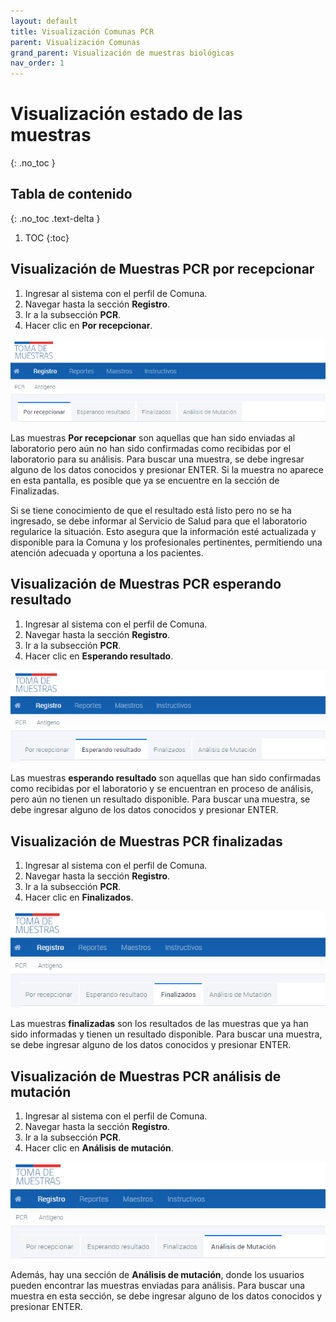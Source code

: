 ```yaml
---
layout: default
title: Visualización Comunas PCR
parent: Visualización Comunas
grand_parent: Visualización de muestras biológicas
nav_order: 1
---
```


# Visualización estado de las muestras
{: .no_toc }

## Tabla de contenido
{: .no_toc .text-delta }
1. TOC
{:toc}

## Visualización de Muestras PCR por recepcionar

1. Ingresar al sistema con el perfil de Comuna.
2. Navegar hasta la sección **Registro**.
3. Ir a la subsección **PCR**.
4. Hacer clic en **Por recepcionar**.

![Por recepcionar](img/20230327111437.png)

Las muestras **Por recepcionar** son aquellas que han sido enviadas al laboratorio pero aún no han sido confirmadas como recibidas por el laboratorio para su análisis. Para buscar una muestra, se debe ingresar alguno de los datos conocidos y presionar ENTER. Si la muestra no aparece en esta pantalla, es posible que ya se encuentre en la sección de Finalizadas.

Si se tiene conocimiento de que el resultado está listo pero no se ha ingresado, se debe informar al Servicio de Salud para que el laboratorio regularice la situación. Esto asegura que la información esté actualizada y disponible para la Comuna y los profesionales pertinentes, permitiendo una atención adecuada y oportuna a los pacientes.

## Visualización de Muestras PCR esperando resultado

1. Ingresar al sistema con el perfil de Comuna.
2. Navegar hasta la sección **Registro**.
3. Ir a la subsección **PCR**.
4. Hacer clic en **Esperando resultado**.

![Esperando resultado](img/20230327111646.png)

Las muestras **esperando resultado** son aquellas que han sido confirmadas como recibidas por el laboratorio y se encuentran en proceso de análisis, pero aún no tienen un resultado disponible. Para buscar una muestra, se debe ingresar alguno de los datos conocidos y presionar ENTER.

## Visualización de Muestras PCR finalizadas

1. Ingresar al sistema con el perfil de Comuna.
2. Navegar hasta la sección **Registro**.
3. Ir a la subsección **PCR**.
4. Hacer clic en **Finalizados**.

![Muestras finalizadas](img/20230327112210.png)

Las muestras **finalizadas** son los resultados de las muestras que ya han sido informadas y tienen un resultado disponible. Para buscar una muestra, se debe ingresar alguno de los datos conocidos y presionar ENTER.

## Visualización de Muestras PCR análisis de mutación

1. Ingresar al sistema con el perfil de Comuna.
2. Navegar hasta la sección **Registro**.
3. Ir a la subsección **PCR**.
3. Hacer clic en **Análisis de mutación**.

![Análisis de mutación](img/20230327112310.png)

Además, hay una sección de **Análisis de mutación**, donde los usuarios pueden encontrar las muestras enviadas para análisis. Para buscar una muestra en esta sección, se debe ingresar alguno de los datos conocidos y presionar ENTER.
